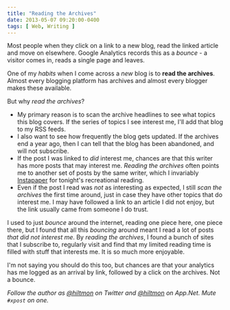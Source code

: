 ```yaml
---
title: "Reading the Archives"
date: 2013-05-07 09:20:00-0400
tags: [ Web, Writing ]
---
```


Most people when they click on a link to a new blog, read the linked article and move on elsewhere. Google Analytics records this as a *bounce* - a visitor comes in, reads a single page and leaves.

One of my *habits* when I come across a *new* blog is to **read the archives**. Almost every blogging platform has archives and almost every blogger makes these available.

But why *read the archives*?

* My primary reason is to scan the archive headlines to see what topics this blog covers. If the series of topics I see interest me, I'll add that blog to my RSS feeds.
* I also want to see how frequently the blog gets updated. If the archives end a year ago, then I can tell that the blog has been abandoned, and will not subscribe.
* If the post I was linked to *did* interest me, chances are that this writer has more posts that may interest me. *Reading the archives* often points me to another set of posts by the same writer, which I invariably [Instapaper](http://www.instapaper.com) for tonight's recreational reading.
* Even if the post I read was *not* as interesting as expected, I still *scan the archives* the first time around, just in case they have other topics that do interest me. I may have followed a link to an article I did not enjoy, but the link usually came from someone I do trust.

I used to just *bounce* around the internet, reading one piece here, one piece there, but I found that all this *bouncing* around meant I read a lot of posts *that did not interest me*. By *reading the archives*, I found a bunch of sites that I subscribe to, regularly visit and find that my limited reading time is filled with stuff that interests me. It is so much more enjoyable.

I'm not saying you should do this too, but chances are that your analytics has me logged as an arrival by link, followed by a click on the archives. Not a bounce.

*Follow the author as [@hiltmon](https://twitter.com/hiltmon) on Twitter and [@hiltmon](http://alpha.app.net/hiltmon) on App.Net. Mute `#xpost` on one.*
